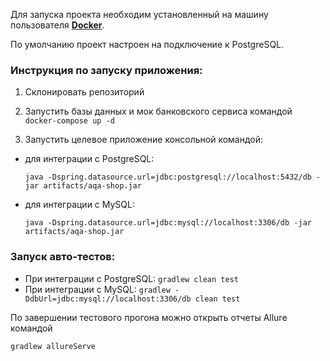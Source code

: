   Для запуска проекта необходим установленный на машину пользователя **[Docker](https://www.docker.com/)**.

  По умолчанию проект настроен на подключение к PostgreSQL.

  ### **Инструкция по запуску приложения:**

   1. Склонировать репозиторий

   2. Запустить базы данных и мок банковского сервиса командой `docker-compose up -d`

   3. Запустить целевое приложение консольной командой:
  - для интеграции с PostgreSQL:

    `java -Dspring.datasource.url=jdbc:postgresql://localhost:5432/db -jar artifacts/aqa-shop.jar`

  - для интеграции с MySQL:

    `java -Dspring.datasource.url=jdbc:mysql://localhost:3306/db -jar artifacts/aqa-shop.jar`


  ### **Запуск авто-тестов:**

  - При интеграции с PostgreSQL: `gradlew clean test`
  - При интеграции с MySQL: `gradlew -DdbUrl=jdbc:mysql://localhost:3306/db clean test`

  По завершении тестового прогона можно открыть отчеты Allure командой

  `gradlew allureServe`
